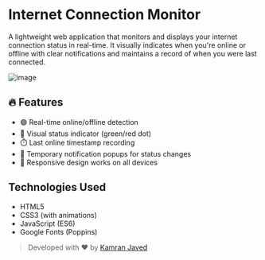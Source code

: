 # Internet Connection Monitor

A lightweight web application that monitors and displays your internet connection status in real-time. It visually indicates when you're online or offline with clear notifications and maintains a record of when you were last connected.

![image](https://github.com/user-attachments/assets/133c6d22-2a72-41e3-b4ba-7bcd724e3c70)

## 🔥 Features

- 🟢 Real-time online/offline detection
- 🔴 Visual status indicator (green/red dot)
- ⏱️ Last online timestamp recording
- 📢 Temporary notification popups for status changes
- 📱 Responsive design works on all devices

## Technologies Used
- HTML5
- CSS3 (with animations)
- JavaScript (ES6)
- Google Fonts (Poppins)

> Developed with ❤️ by [Kamran Javed](https://onedigitalline.com)
